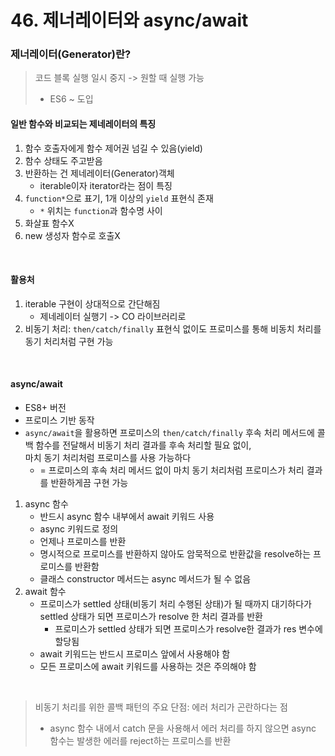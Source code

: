 # 46. 제너레이터와 async/await
### 제너레이터(Generator)란?
> 코드 블록 실행 일시 중지 -> 원할 때 실행 가능
> * ES6 ~ 도입

#### 일반 함수와 비교되는 제네레이터의 특징
1. 함수 호출자에게 함수 제어권 넘길 수 있음(yield)
2. 함수 상태도 주고받음
3. 반환하는 건 제네레이터(Generator)객체
   * iterable이자 iterator라는 점이 특징
4. `function*`으로 표기, 1개 이상의 `yield` 표현식 존재
   * `*` 위치는 `function`과 함수명 사이
5. 화살표 함수X
6. new 생성자 함수로 호출X

<br/>

#### 활용처
1. iterable 구현이 상대적으로 간단해짐
   * 제네레이터 실행기 -> CO 라이브러리로
2. 비동기 처리: `then/catch/finally` 표현식 없이도 프로미스를 통해 비동치 처리를 동기 처리처럼 구현 가능


<br/>

#### async/await
* ES8+ 버전
* 프로미스 기반 동작
* `async/await`을 활용하면 프로미스의 `then/catch/finally` 후속 처리 메서드에 콜백 함수를 전달해서 비동기 처리 결과를 후속 처리할 필요 없이,<br>마치 동기 처리처럼 프로미스를 사용 가능하다
  * = 프로미스의 후속 처리 메서드 없이 마치 동기 처리처럼 프로미스가 처리 결과를 반환하게끔 구현 가능

1. async 함수
   * 반드시 async 함수 내부에서 await 키워드 사용
   * async 키워드로 정의
   * 언제나 프로미스를 반환
   * 명시적으로 프로미스를 반환하지 않아도 암묵적으로 반환값을 resolve하는 프로미스를 반환함
   * 클래스 constructor 메서드는 async 메서드가 될 수 없음
2. await 함수
   * 프로미스가 settled 상태(비동기 처리 수행된 상태)가 될 때까지 대기하다가 settled 상태가 되면 프로미스가 resolve 한 처리 결과를 반환
     * 프로미스가 settled 상태가 되면 프로미스가 resolve한 결과가 res 변수에 할당됨
   * await 키워드는 반드시 프로미스 앞에서 사용해야 함
   * 모든 프로미스에 await 키워드를 사용하는 것은 주의해야 함


<br>

> 비동기 처리를 위한 콜백 패턴의 주요 단점: 에러 처리가 곤란하다는 점
> * async 함수 내에서 catch 문을 사용해서 에러 처리를 하지 않으면 async 함수는 발생한 에러를 reject하는 프로미스를 반환